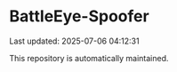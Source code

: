 # BattleEye-Spoofer

Last updated: 2025-07-06 04:12:31

This repository is automatically maintained.
